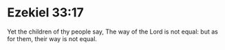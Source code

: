 # Ezekiel 33:17

Yet the children of thy people say, The way of the Lord is not equal: but as for them, their way is not equal.